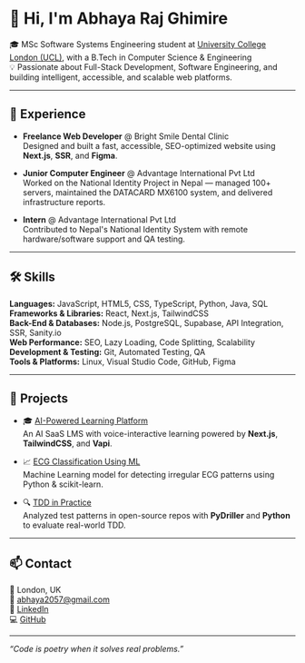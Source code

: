 # 👋 Hi, I'm Abhaya Raj Ghimire

🎓 MSc Software Systems Engineering student at [University College London (UCL)](https://www.ucl.ac.uk/), with a B.Tech in Computer Science & Engineering  
💡 Passionate about Full-Stack Development, Software Engineering, and building intelligent, accessible, and scalable web platforms.

---

## 💼 Experience

- **Freelance Web Developer** @ Bright Smile Dental Clinic  
  Designed and built a fast, accessible, SEO-optimized website using **Next.js**, **SSR**, and **Figma**.

- **Junior Computer Engineer** @ Advantage International Pvt Ltd  
  Worked on the National Identity Project in Nepal — managed 100+ servers, maintained the DATACARD MX6100 system, and delivered infrastructure reports.

- **Intern** @ Advantage International Pvt Ltd  
  Contributed to Nepal's National Identity System with remote hardware/software support and QA testing.

---

## 🛠️ Skills

**Languages:** JavaScript, HTML5, CSS, TypeScript, Python, Java, SQL  
**Frameworks & Libraries:** React, Next.js, TailwindCSS  
**Back-End & Databases:** Node.js, PostgreSQL, Supabase, API Integration, SSR, Sanity.io  
**Web Performance:** SEO, Lazy Loading, Code Splitting, Scalability  
**Development & Testing:** Git, Automated Testing, QA  
**Tools & Platforms:** Linux, Visual Studio Code, GitHub, Figma  

---

## 🚀 Projects

- 🎓 [AI-Powered Learning Platform](https://github.com/Abhayaghmr11/Saas_LMS.git)  
  An AI SaaS LMS with voice-interactive learning powered by **Next.js**, **TailwindCSS**, and **Vapi**.

- 📈 [ECG Classification Using ML](https://github.com/Abhayaghmr11/ECG-Classification.git)  
  Machine Learning model for detecting irregular ECG patterns using Python & scikit-learn.

- 🔍 [TDD in Practice](https://github.com/Abhayaghmr11/ECG-Classification.git)  
  Analyzed test patterns in open-source repos with **PyDriller** and **Python** to evaluate real-world TDD.

---

## 📫 Contact

📍 London, UK  
📧 [abhaya2057@gmail.com](mailto:abhaya2057@gmail.com)  
🔗 [LinkedIn](https://www.linkedin.com/in/abhaya-raj-ghimire-0579b2228/)  
💻 [GitHub](https://github.com/Abhayaghmr11)

---

_“Code is poetry when it solves real problems.”_
